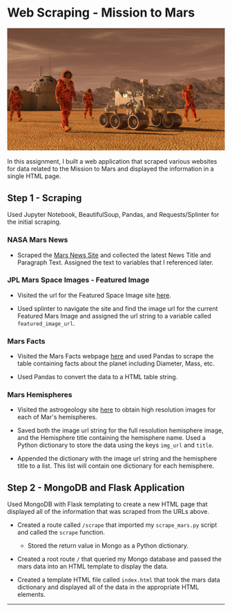# Web Scraping - Mission to Mars

![mission_to_mars](Images/mission_to_mars.png)

In this assignment, I built a web application that scraped various websites for data related to the Mission to Mars and displayed the information in a single HTML page. 


## Step 1 - Scraping

Used Jupyter Notebook, BeautifulSoup, Pandas, and Requests/Splinter for the initial scraping.


### NASA Mars News

* Scraped the [Mars News Site](https://redplanetscience.com/) and collected the latest News Title and Paragraph Text. Assigned the text to variables that I referenced later.


### JPL Mars Space Images - Featured Image

* Visited the url for the Featured Space Image site [here](https://spaceimages-mars.com).

* Used splinter to navigate the site and find the image url for the current Featured Mars Image and assigned the url string to a variable called `featured_image_url`.


### Mars Facts

* Visited the Mars Facts webpage [here](https://galaxyfacts-mars.com) and used Pandas to scrape the table containing facts about the planet including Diameter, Mass, etc.

* Used Pandas to convert the data to a HTML table string.

### Mars Hemispheres

* Visited the astrogeology site [here](https://marshemispheres.com/) to obtain high resolution images for each of Mar's hemispheres.

* Saved both the image url string for the full resolution hemisphere image, and the Hemisphere title containing the hemisphere name. Used a Python dictionary to store the data using the keys `img_url` and `title`.

* Appended the dictionary with the image url string and the hemisphere title to a list. This list will contain one dictionary for each hemisphere.


## Step 2 - MongoDB and Flask Application

Used MongoDB with Flask templating to create a new HTML page that displayed all of the information that was scraped from the URLs above.

* Created a route called `/scrape` that imported my `scrape_mars.py` script and called the `scrape` function.

  * Stored the return value in Mongo as a Python dictionary.

* Created a root route `/` that queried my Mongo database and passed the mars data into an HTML template to display the data.

* Created a template HTML file called `index.html` that took the mars data dictionary and displayed all of the data in the appropriate HTML elements. 


- - -

